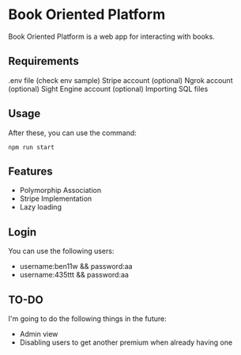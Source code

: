 # Book Oriented Platform

Book Oriented Platform is a web app for interacting with books.

## Requirements

.env file (check env sample)
Stripe account (optional)
Ngrok account (optional)
Sight Engine account (optional)
Importing SQL files


## Usage

After these, you can use the command:

```nodejs
npm run start
```

## Features
  * Polymorphip Association
  * Stripe Implementation
  * Lazy loading

## Login

You can use the following users:
  * username:ben11w && password:aa
  * username:435ttt && password:aa

## TO-DO

I'm going to do the following things in the future:

 * Admin view
 * Disabling users to get another premium when already having one
